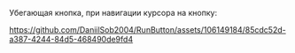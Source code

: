 Убегающая кнопка, при навигации курсора на кнопку:

https://github.com/DaniilSob2004/RunButton/assets/106149184/85cdc52d-a387-4244-84d5-468490de9fd4
